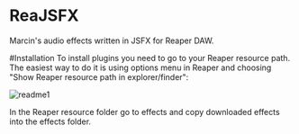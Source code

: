 # ReaJSFX
Marcin's audio effects written in JSFX for Reaper DAW.

#Installation
To install plugins you need to go to your Reaper resource path. The easiest way to do it is using options menu in Reaper and choosing "Show Reaper resource path in explorer/finder":

![readme1](https://user-images.githubusercontent.com/12054038/59020078-8bbe3780-8849-11e9-8417-504d0dce0d9f.png)

In the Reaper resource folder go to effects and copy downloaded effects into the effects folder.

